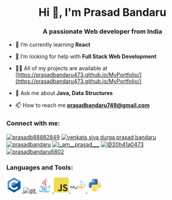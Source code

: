 <h1 align="center">Hi 👋, I'm Prasad Bandaru</h1>
<h3 align="center">A passionate Web developer from India</h3>

- 🌱 I’m currently learning **React**

- 🤝 I’m looking for help with **Full Stack Web Development**

- 👨‍💻 All of my projects are available at [https://prasadbandaru473.github.io/MyPortfolio/](https://prasadbandaru473.github.io/MyPortfolio/)

- 💬 Ask me about **Java, Data Structures**

- 📫 How to reach me **prasadbandaru749@gmail.com**

<h3 align="left">Connect with me:</h3>
<p align="left">
<a href="https://twitter.com/prasadb88882849" target="blank"><img align="center" src="https://raw.githubusercontent.com/rahuldkjain/github-profile-readme-generator/master/src/images/icons/Social/twitter.svg" alt="prasadb88882849" height="30" width="40" /></a>
<a href="https://linkedin.com/in/venkata siva durga prasad bandaru" target="blank"><img align="center" src="https://raw.githubusercontent.com/rahuldkjain/github-profile-readme-generator/master/src/images/icons/Social/linked-in-alt.svg" alt="venkata siva durga prasad bandaru" height="30" width="40" /></a>
<a href="https://fb.com/prasadbandaru" target="blank"><img align="center" src="https://raw.githubusercontent.com/rahuldkjain/github-profile-readme-generator/master/src/images/icons/Social/facebook.svg" alt="prasadbandaru" height="30" width="40" /></a>
<a href="https://instagram.com/i_am__prasad___" target="blank"><img align="center" src="https://raw.githubusercontent.com/rahuldkjain/github-profile-readme-generator/master/src/images/icons/Social/instagram.svg" alt="i_am__prasad___" height="30" width="40" /></a>
<a href="https://www.hackerrank.com/@20h41a0473" target="blank"><img align="center" src="https://raw.githubusercontent.com/rahuldkjain/github-profile-readme-generator/master/src/images/icons/Social/hackerrank.svg" alt="@20h41a0473" height="30" width="40" /></a>
<a href="https://www.leetcode.com/prasadbandaru6802" target="blank"><img align="center" src="https://raw.githubusercontent.com/rahuldkjain/github-profile-readme-generator/master/src/images/icons/Social/leet-code.svg" alt="prasadbandaru6802" height="30" width="40" /></a>
</p>

<h3 align="left">Languages and Tools:</h3>
<p align="left"> <a href="https://www.cprogramming.com/" target="_blank" rel="noreferrer"> <img src="https://raw.githubusercontent.com/devicons/devicon/master/icons/c/c-original.svg" alt="c" width="40" height="40"/> </a> <a href="https://git-scm.com/" target="_blank" rel="noreferrer"> <img src="https://www.vectorlogo.zone/logos/git-scm/git-scm-icon.svg" alt="git" width="40" height="40"/> </a> <a href="https://www.java.com" target="_blank" rel="noreferrer"> <img src="https://raw.githubusercontent.com/devicons/devicon/master/icons/java/java-original.svg" alt="java" width="40" height="40"/> </a> <a href="https://developer.mozilla.org/en-US/docs/Web/JavaScript" target="_blank" rel="noreferrer"> <img src="https://raw.githubusercontent.com/devicons/devicon/master/icons/javascript/javascript-original.svg" alt="javascript" width="40" height="40"/> </a> <a href="https://www.mysql.com/" target="_blank" rel="noreferrer"> <img src="https://raw.githubusercontent.com/devicons/devicon/master/icons/mysql/mysql-original-wordmark.svg" alt="mysql" width="40" height="40"/> </a> <a href="https://www.python.org" target="_blank" rel="noreferrer"> <img src="https://raw.githubusercontent.com/devicons/devicon/master/icons/python/python-original.svg" alt="python" width="40" height="40"/> </a> </p>

